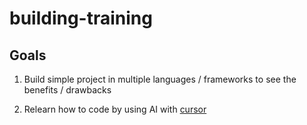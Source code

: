 # building-training

## Goals

1. Build simple project in multiple languages / frameworks to see the benefits / drawbacks

2. Relearn how to code by using AI with [cursor](https://www.cursor.com/)
